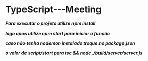 # TypeScript---Meeting

***Para executar o projeto utilize npm install***

***logo após utilize npm start para iniciar a função***

***caso não tenha nodemon instalado troque no package.json***

***o valor de script/start para tsc && node ./build/server/server.js***